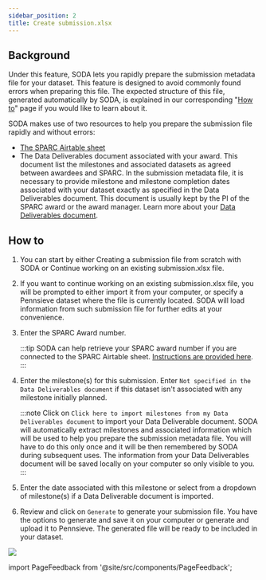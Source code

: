 ```yaml
---
sidebar_position: 2
title: Create submission.xlsx
---
```


## Background

Under this feature, SODA lets you rapidly prepare the submission metadata file for your dataset. This feature is designed to avoid commonly found errors when preparing this file. The expected structure of this file, generated automatically by SODA, is explained in our corresponding "[How to](../how-to/how-to-structure-the-submission-metadata-file.md)" page if you would like to learn about it.

SODA makes use of two resources to help you prepare the submission file rapidly and without errors:

- [The SPARC Airtable sheet](./connect-your-airtable-account-with-soda.md)
- The Data Deliverables document associated with your award. This document list the milestones and associated datasets as agreed between awardees and SPARC. In the submission metadata file, it is necessary to provide milestone and milestone completion dates associated with your dataset exactly as specified in the Data Deliverables document. This document is usually kept by the PI of the SPARC award or the award manager. Learn more about your [Data Deliverables document](../how-to/how-to-get-your-data-deliverables-document.md).

## How to

1. You can start by either Creating a submission file from scratch with SODA or Continue working on an existing submission.xlsx file.
2. If you want to continue working on an existing submission.xlsx file, you will be prompted to either import it from your computer, or specify a Pennsieve dataset where the file is currently located. SODA will load information from such submission file for further edits at your convenience.
3. Enter the SPARC Award number.

   :::tip
   SODA can help retrieve your SPARC award number if you are connected to the SPARC Airtable sheet. [Instructions are provided here](./connect-your-airtable-account-with-soda.md).
   :::

4. Enter the milestone(s) for this submission. Enter `Not specified in the Data Deliverables document` if this dataset isn't associated with any milestone initially planned.

   :::note
   Click on `Click here to import milestones from my Data Deliverables document` to import your Data Deliverable document. SODA will automatically extract milestones and associated information which will be used to help you prepare the submission metadata file. You will have to do this only once and it will be then remembered by SODA during subsequent uses. The information from your Data Deliverables document will be saved locally on your computer so only visible to you.
   :::

5. Enter the date associated with this milestone or select from a dropdown of milestone(s) if a Data Deliverable document is imported.
6. Review and click on `Generate` to generate your submission file. You have the options to generate and save it on your computer or generate and upload it to Pennsieve. The generated file will be ready to be included in your dataset.

![](https://github.com/fairdataihub/SODA-for-SPARC/blob/main/docs/documentation/Prepare-metadata/Submission/submission.gif?raw=true)

import PageFeedback from '@site/src/components/PageFeedback';

<PageFeedback />
